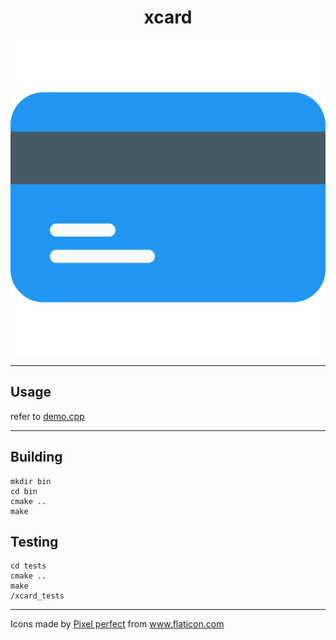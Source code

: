 <div align="center">

# xcard

![](assets/credit-card.svg)


</div>

---

## Usage


refer to [demo.cpp](src/demo.cpp)

---

## Building

```
mkdir bin
cd bin
cmake ..
make
```

## Testing

```
cd tests
cmake ..
make
/xcard_tests
```


---

<div>Icons made by <a href="https://www.flaticon.com/authors/pixel-perfect" title="Pixel perfect">Pixel perfect</a> from <a href="https://www.flaticon.com/" title="Flaticon">www.flaticon.com</a></div>